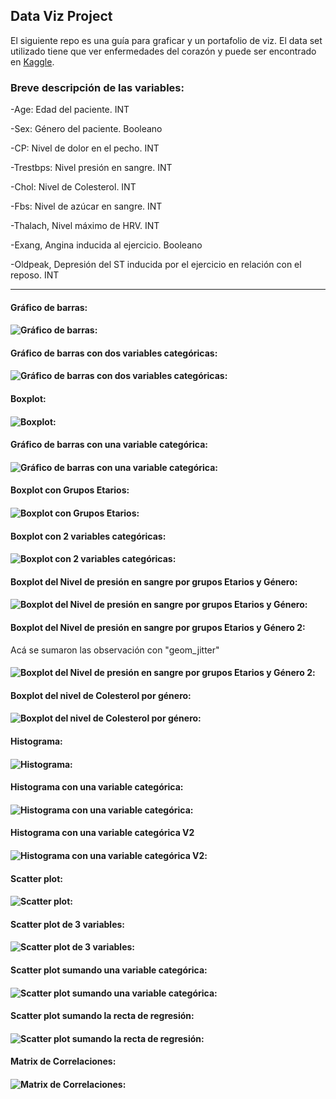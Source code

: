 
## Data Viz Project
El siguiente repo es una guía para graficar y un portafolio de viz.
El data set utilizado tiene que ver enfermedades del corazón y puede ser encontrado en [Kaggle](https://www.kaggle.com/ronitf/heart-disease-uci).

### Breve descripción de las variables:

-Age: Edad del paciente. INT

-Sex: Género del paciente. Booleano

-CP: Nivel de dolor en el pecho. INT

-Trestbps: Nivel presión en sangre. INT

-Chol: Nivel de Colesterol. INT

-Fbs: Nivel de azúcar en sangre. INT

-Thalach, Nivel máximo de HRV. INT

-Exang, Angina inducida al ejercicio. Booleano

-Oldpeak, Depresión del ST inducida por el ejercicio en relación con el reposo. INT

*** 

#### Gráfico de barras:
#### ![Gráfico de barras](/img/G1.png):

#### Gráfico de barras con dos variables categóricas:
#### ![Gráfico de barras con dos variables categóricas](img/G2.png):

#### Boxplot:
#### ![Boxplot](img/G3.png):

#### Gráfico de barras con una variable categórica:
#### ![Gráfico de barras con una variable categórica](img/G4.png):

#### Boxplot con Grupos Etarios:
#### ![Boxplot con Grupos Etarios](img/G5.png):

#### Boxplot con 2 variables categóricas:
#### ![Boxplot con 2 variables categóricas](img/G6.png):

#### Boxplot del Nivel de presión en sangre por grupos Etarios y Género:
#### ![Boxplot del Nivel de presión en sangre por grupos Etarios y Género](img/G7.png):

#### Boxplot del Nivel de presión en sangre por grupos Etarios y Género 2:
Acá se sumaron las observación con "geom_jitter"
#### ![Boxplot del Nivel de presión en sangre por grupos Etarios y Género 2](img/G8.png):

#### Boxplot del nivel de Colesterol por género:
#### ![Boxplot del nivel de Colesterol por género](img/G9.png):

#### Histograma:
#### ![Histograma](img/G10.png):

#### Histograma con una variable categórica:
#### ![Histograma con una variable categórica](img/G11.png):

#### Histograma con una variable categórica V2
#### ![Histograma con una variable categórica V2](img/G12.png):

#### Scatter plot:
#### ![Scatter plot](img/G13.png):

#### Scatter plot de 3 variables:
#### ![Scatter plot de 3 variables](img/G14.png):

#### Scatter plot sumando una variable categórica:
#### ![Scatter plot sumando una variable categórica](img/G15.png):

#### Scatter plot sumando la recta de regresión:
#### ![Scatter plot sumando la recta de regresión](img/G16.png):

#### Matrix de Correlaciones:
#### ![Matrix de Correlaciones](img/G17.png):
